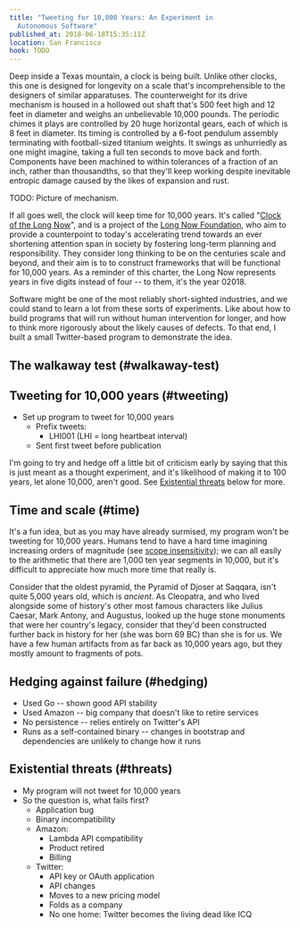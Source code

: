 ```yaml
---
title: "Tweeting for 10,000 Years: An Experiment in
  Autonomous Software"
published_at: 2018-06-18T15:35:11Z
location: San Francisco
hook: TODO
---
```


Deep inside a Texas mountain, a clock is being built.
Unlike other clocks, this one is designed for longevity on
a scale that's incomprehensible to the designers of similar
apparatuses. The counterweight for its drive mechanism is
housed in a hollowed out shaft that's 500 feet high and 12
feet in diameter and weighs an unbelievable 10,000 pounds.
The periodic chimes it plays are controlled by 20 huge
horizontal gears, each of which is 8 feet in diameter. Its
timing is controlled by a 6-foot pendulum assembly
terminating with football-sized titanium weights. It swings
as unhurriedly as one might imagine, taking a full ten
seconds to move back and forth. Components have been
machined to within tolerances of a fraction of an inch,
rather than thousandths, so that they'll keep working
despite inevitable entropic damage caused by the likes of
expansion and rust.

TODO: Picture of mechanism.

If all goes well, the clock will keep time for 10,000
years. It's called "[Clock of the Long Now][clock]", and is
a project of the [Long Now Foundation][longnow], who aim to
provide a counterpoint to today's accelerating trend
towards an ever shortening attention span in society by
fostering long-term planning and responsibility. They
consider long thinking to be on the centuries scale and
beyond, and their aim is to to construct frameworks that
will be functional for 10,000 years. As a reminder of this
charter, the Long Now represents years in five digits
instead of four -- to them, it's the year 02018.

Software might be one of the most reliably short-sighted
industries, and we could stand to learn a lot from these
sorts of experiments. Like about how to build programs that
will run without human intervention for longer, and how to
think more rigorously about the likely causes of defects.
To that end, I built a small Twitter-based program to
demonstrate the idea.

## The walkaway test (#walkaway-test)

## Tweeting for 10,000 years (#tweeting)

* Set up program to tweet for 10,000 years
    * Prefix tweets:
        * LHI001 (LHI = long heartbeat interval)
    * Sent first tweet before publication

I'm going to try and hedge off a little bit of criticism
early by saying that this is just meant as a thought
experiment, and it's likelihood of making it to 100 years,
let alone 10,000, aren't good. See [Existential
threats](#threats) below for more.

## Time and scale (#time)

It's a fun idea, but as you may have already surmised, my
program won't be tweeting for 10,000 years. Humans tend to
have a hard time imagining increasing orders of magnitude
(see [scope insensitivity][insensitivity]); we can all
easily to the arithmetic that there are 1,000 ten year
segments in 10,000, but it's difficult to appreciate how
much more time that really is.

Consider that the oldest pyramid, the Pyramid of Djoser at
Saqqara, isn't quite 5,000 years old, which is _ancient_.
As Cleopatra, and who lived alongside some of history's
other most famous characters like Julius Caesar, Mark
Antony, and Augustus, looked up the huge stone monuments
that were her country's legacy, consider that they'd been
constructed further back in history for her (she was born
69 BC) than she is for us. We have a few human artifacts
from as far back as 10,000 years ago, but they mostly
amount to fragments of pots.

## Hedging against failure (#hedging)

* Used Go -- shown good API stability
* Used Amazon -- big company that doesn't like to retire
  services
* No persistence -- relies entirely on Twitter's API
* Runs as a self-contained binary -- changes in bootstrap
  and dependencies are unlikely to change how it runs

## Existential threats (#threats)

* My program will not tweet for 10,000 years
* So the question is, what fails first?
    * Application bug
    * Binary incompatibility
    * Amazon:
        * Lambda API compatibility
        * Product retired
        * Billing
    * Twitter:
        * API key or OAuth application
        * API changes
        * Moves to a new pricing model
        * Folds as a company
        * No one home: Twitter becomes the living dead like
          ICQ

[clock]: https://en.wikipedia.org/wiki/Clock_of_the_Long_Now
[insensitivity]: https://en.wikipedia.org/wiki/Scope_neglect
[longnow]: https://en.wikipedia.org/wiki/Long_Now_Foundation
